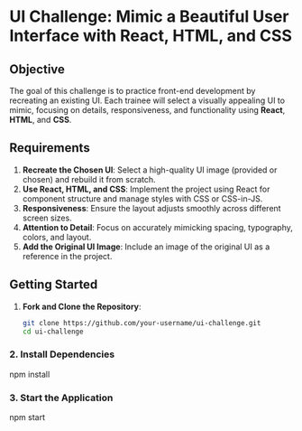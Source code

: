 # UI Challenge: Mimic a Beautiful User Interface with React, HTML, and CSS

## Objective
The goal of this challenge is to practice front-end development by recreating an existing UI. Each trainee will select a visually appealing UI to mimic, focusing on details, responsiveness, and functionality using **React**, **HTML**, and **CSS**.

## Requirements
1. **Recreate the Chosen UI**: Select a high-quality UI image (provided or chosen) and rebuild it from scratch.
2. **Use React, HTML, and CSS**: Implement the project using React for component structure and manage styles with CSS or CSS-in-JS.
3. **Responsiveness**: Ensure the layout adjusts smoothly across different screen sizes.
4. **Attention to Detail**: Focus on accurately mimicking spacing, typography, colors, and layout.
5. **Add the Original UI Image**: Include an image of the original UI as a reference in the project.

## Getting Started
1. **Fork and Clone the Repository**:
   ```bash
   git clone https://github.com/your-username/ui-challenge.git
   cd ui-challenge

### 2. Install Dependencies
npm install

### 3. Start the Application
npm start
